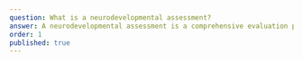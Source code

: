 ```yaml
---
question: What is a neurodevelopmental assessment?
answer: A neurodevelopmental assessment is a comprehensive evaluation process that examines how your brain processes information, manages attention, and responds to various situations. It involves clinical interviews, standardised questionnaires, and observational assessments to identify conditions like ADHD or autism.
order: 1
published: true
---
```

